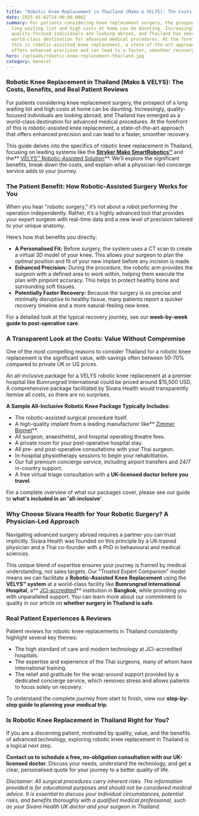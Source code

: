 ```yaml
---
title: "Robotic Knee Replacement in Thailand (Mako & VELYS): The Costs and Benefits"
date: 2025-05-02T14:00:00.000Z
summary: For patients considering knee replacement surgery, the prospect of a
  long waiting list and high costs at home can be daunting. Increasingly,
  quality-focused individuals are looking abroad, and Thailand has emerged as a
  world-class destination for advanced medical procedures. At the forefront of
  this is robotic-assisted knee replacement, a state-of-the-art approach that
  offers enhanced precision and can lead to a faster, smoother recovery.
hero: /uploads/robotic-knee-replacement-thailand.jpg
category: General
---
```

### **Robotic Knee Replacement in Thailand (Mako & VELYS): The Costs, Benefits, and Real Patient Reviews**

For patients considering knee replacement surgery, the prospect of a long waiting list and high costs at home can be daunting. Increasingly, quality-focused individuals are looking abroad, and Thailand has emerged as a world-class destination for advanced medical procedures. At the forefront of this is robotic-assisted knee replacement, a state-of-the-art approach that offers enhanced precision and can lead to a faster, smoother recovery.

This guide delves into the specifics of robotic knee replacement in Thailand, focusing on leading systems like the **[Stryker Mako SmartRobotics™](https://www.stryker.com/us/en/joint-replacement/systems/mako-smartrobotics.html)** and the**[](https://www.jnjmedtech.com/en-US/solution/velys-robotic-assisted-solution) [VELYS™ Robotic-Assisted Solution](https://www.jnjmedtech.com/en-US/solution/velys-robotic-assisted-solution)**. We’ll explore the significant benefits, break down the costs, and explain what a physician-led concierge service adds to your journey.

### **The Patient Benefit: How Robotic-Assisted Surgery Works for You**

When you hear "robotic surgery," it’s not about a robot performing the operation independently. Rather, it’s a highly advanced tool that provides your expert surgeon with real-time data and a new level of precision tailored to your unique anatomy.

Here’s how that benefits you directly:

* **A Personalised Fit:** Before surgery, the system uses a CT scan to create a virtual 3D model of your knee. This allows your surgeon to plan the optimal position and fit of your new implant before any incision is made.
* **Enhanced Precision:** During the procedure, the robotic arm provides the surgeon with a defined area to work within, helping them execute the plan with pinpoint accuracy. This helps to protect healthy bone and surrounding soft tissues.
* **Potentially Faster Recovery:** Because the surgery is so precise and minimally disruptive to healthy tissue, many patients report a quicker recovery timeline and a more natural-feeling new knee.

For a detailed look at the typical recovery journey, see our **week-by-week guide to post-operative care**.

### **A Transparent Look at the Costs: Value Without Compromise**

One of the most compelling reasons to consider Thailand for a robotic knee replacement is the significant value, with savings often between 50-70% compared to private UK or US prices.

An all-inclusive package for a VELYS robotic knee replacement at a premier hospital like Bumrungrad International could be priced around $15,500 USD. A comprehensive package facilitated by Sivara Health would transparently itemise all costs, so there are no surprises.

**A Sample All-Inclusive Robotic Knee Package Typically Includes:**

* The robotic-assisted surgical procedure itself.
* A high-quality implant from a leading manufacturer like**[](https://www.zimmerbiomet.com/en) [Zimmer Biomet](https://www.zimmerbiomet.com/en)**.
* All surgeon, anaesthetist, and hospital operating theatre fees.
* A private room for your post-operative hospital stay.
* All pre- and post-operative consultations with your Thai surgeon.
* In-hospital physiotherapy sessions to begin your rehabilitation.
* Our full premium concierge service, including airport transfers and 24/7 in-country support.
* A free virtual triage consultation with a **UK-licensed doctor before you travel**.

For a complete overview of what our packages cover, please see our guide to **what's included in an 'all-inclusive'**.

### **Why Choose Sivara Health for Your Robotic Surgery? A Physician-Led Approach**

Navigating advanced surgery abroad requires a partner you can trust implicitly. Sivara Health was founded on this principle by a UK-trained physician and a Thai co-founder with a PhD in behavioural and medical sciences.

This unique blend of expertise ensures your journey is framed by medical understanding, not sales targets. Our "Trusted Expert Companion" model means we can facilitate a **Robotic-Assisted Knee Replacement** using the **VELYS™ system** at a world-class facility like **Bumrungrad International Hospital**, a**[](https://www.jointcommissioninternational.org/) [JCI-accredited](https://www.jointcommissioninternational.org/)** institution in **Bangkok**, while providing you with unparalleled support. You can learn more about our commitment to quality in our article on **whether surgery in Thailand is safe**.

### **Real Patient Experiences & Reviews**

Patient reviews for robotic knee replacements in Thailand consistently highlight several key themes:

* The high standard of care and modern technology at JCI-accredited hospitals.
* The expertise and experience of the Thai surgeons, many of whom have international training.
* The relief and gratitude for the wrap-around support provided by a dedicated concierge service, which removes stress and allows patients to focus solely on recovery.

To understand the complete journey from start to finish, view our **step-by-step guide to planning your medical trip**.

### **Is Robotic Knee Replacement in Thailand Right for You?**

If you are a discerning patient, motivated by quality, value, and the benefits of advanced technology, exploring robotic knee replacement in Thailand is a logical next step.

**Contact us to schedule a free, no-obligation consultation with our UK-licensed doctor**. Discuss your needs, understand the technology, and get a clear, personalised quote for your journey to a better quality of life.





*Disclaimer: All surgical procedures carry inherent risks. The information provided is for educational purposes and should not be considered medical advice. It is essential to discuss your individual circumstances, potential risks, and benefits thoroughly with a qualified medical professional, such as your Sivara Health UK doctor and your surgeon in Thailand*.
